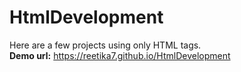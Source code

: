 # HtmlDevelopment

Here are a few projects using only HTML tags.  
**Demo url:** https://reetika7.github.io/HtmlDevelopment
